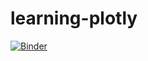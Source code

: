 # learning-plotly

[![Binder](https://mybinder.org/badge_logo.svg)](https://mybinder.org/v2/gh/lucasbbahadir/learning-plotly/master)
